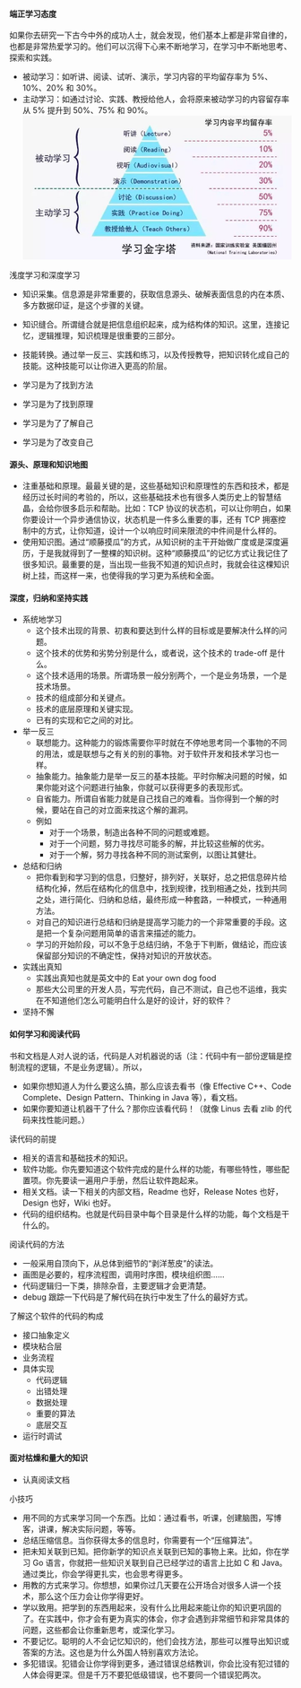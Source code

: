 #### 端正学习态度
如果你去研究一下古今中外的成功人士，就会发现，他们基本上都是非常自律的，也都是非常热爱学习的。他们可以沉得下心来不断地学习，在学习中不断地思考、探索和实践。
- 被动学习：如听讲、阅读、试听、演示，学习内容的平均留存率为 5%、10%、20% 和 30%。
- 主动学习：如通过讨论、实践、教授给他人，会将原来被动学习的内容留存率从 5% 提升到 50%、75% 和 90%。
![image](../../images/2d75e06f-354a-4b35-a7d1-118f827afe44.jpg)

浅度学习和深度学习
- 知识采集。信息源是非常重要的，获取信息源头、破解表面信息的内在本质、多方数据印证，是这个步骤的关键。
- 知识缝合。所谓缝合就是把信息组织起来，成为结构体的知识。这里，连接记忆，逻辑推理，知识梳理是很重要的三部分。
- 技能转换。通过举一反三、实践和练习，以及传授教导，把知识转化成自己的技能。这种技能可以让你进入更高的阶层。

- 学习是为了找到方法
- 学习是为了找到原理
- 学习是为了了解自己
- 学习是为了改变自己

#### 源头、原理和知识地图
- 注重基础和原理。最最关键的是，这些基础知识和原理性的东西和技术，都是经历过长时间的考验的，所以，这些基础技术也有很多人类历史上的智慧结晶，会给你很多启示和帮助。比如：TCP 协议的状态机，可以让你明白，如果你要设计一个异步通信协议，状态机是一件多么重要的事，还有 TCP 拥塞控制中的方式，让你知道，设计一个以响应时间来限流的中件间是什么样的。
- 使用知识图。通过“顺藤摸瓜”的方式，从知识树的主干开始做广度或是深度遍历，于是我就得到了一整棵的知识树。这种“顺藤摸瓜”的记忆方式让我记住了很多知识。最重要的是，当出现一些我不知道的知识点时，我就会往这棵知识树上挂，而这样一来，也使得我的学习更为系统和全面。

#### 深度，归纳和坚持实践
- 系统地学习
  - 这个技术出现的背景、初衷和要达到什么样的目标或是要解决什么样的问题。
  - 这个技术的优势和劣势分别是什么，或者说，这个技术的 trade-off 是什么。
  - 这个技术适用的场景。所谓场景一般分别两个，一个是业务场景，一个是技术场景。
  - 技术的组成部分和关键点。
  - 技术的底层原理和关键实现。
  - 已有的实现和它之间的对比。
- 举一反三
  - 联想能力。这种能力的锻炼需要你平时就在不停地思考同一个事物的不同的用法，或是联想与之有关的别的事物。对于软件开发和技术学习也一样。
  - 抽象能力。抽象能力是举一反三的基本技能。平时你解决问题的时候，如果你能对这个问题进行抽象，你就可以获得更多的表现形式。
  - 自省能力。所谓自省能力就是自己找自己的难看。当你得到一个解的时候，要站在自己的对立面来找这个解的漏洞。
  - 例如
    - 对于一个场景，制造出各种不同的问题或难题。
    - 对于一个问题，努力寻找尽可能多的解，并比较这些解的优劣。
    - 对于一个解，努力寻找各种不同的测试案例，以图让其健壮。
- 总结和归纳
  - 把你看到和学习到的信息，归整好，排列好，关联好，总之把信息碎片给结构化掉，然后在结构化的信息中，找到规律，找到相通之处，找到共同之处，进行简化、归纳和总结，最终形成一种套路，一种模式，一种通用方法。
  - 对自己的知识进行总结和归纳是提高学习能力的一个非常重要的手段。这是把一个复杂问题用简单的语言来描述的能力。
  - 学习的开始阶段，可以不急于总结归纳，不急于下判断，做结论，而应该保留部分知识的不确定性，保持对知识的开放状态。
- 实践出真知
  - 实践出真知也就是英文中的 Eat your own dog food
  - 那些大公司里的开发人员，写完代码，自己不测试，自己也不运维，我实在不知道他们怎么可能明白什么是好的设计，好的软件？
- 坚持不懈

#### 如何学习和阅读代码
书和文档是人对人说的话，代码是人对机器说的话（注：代码中有一部份逻辑是控制流程的逻辑，不是业务逻辑）。所以，
- 如果你想知道人为什么要这么搞，那么应该去看书（像 Effective C++、Code Complete、Design Pattern、Thinking in Java 等），看文档。
- 如果你要知道让机器干了什么？那你应该看代码！（就像 Linus 去看 zlib 的代码来找性能问题。）

读代码的前提
- 相关的语言和基础技术的知识。
- 软件功能。你先要知道这个软件完成的是什么样的功能，有哪些特性，哪些配置项。你先要读一遍用户手册，然后让软件跑起来。
- 相关文档。读一下相关的内部文档，Readme 也好，Release Notes 也好，Design 也好，Wiki 也好。
- 代码的组织结构。也就是代码目录中每个目录是什么样的功能，每个文档是干什么的。

阅读代码的方法
- 一般采用自顶向下，从总体到细节的“剥洋葱皮”的读法。
- 画图是必要的，程序流程图，调用时序图，模块组织图……
- 代码逻辑归一下类，排除杂音，主要逻辑才会更清楚。
- debug 跟踪一下代码是了解代码在执行中发生了什么的最好方式。

了解这个软件的代码的构成
- 接口抽象定义
- 模块粘合层
- 业务流程
- 具体实现
  - 代码逻辑
  - 出错处理
  - 数据处理
  - 重要的算法
  - 底层交互
- 运行时调试

#### 面对枯燥和量大的知识
- 认真阅读文档

小技巧
- 用不同的方式来学习同一个东西。比如：通过看书，听课，创建脑图，写博客，讲课，解决实际问题，等等。
- 总结压缩信息。当你获得太多的信息时，你需要有一个“压缩算法”。
- 把未知关联到已知。把你新学的知识点关联到已知的事物上来。比如，你在学习 Go 语言，你就把一些知识关联到自己已经学过的语言上比如 C 和 Java。通过类比，你会学得更扎实，也会思考得更多。
- 用教的方式来学习。你想想，如果你过几天要在公开场合对很多人讲一个技术，那么这个压力会让你学得更好。
- 学以致用。把学到的东西用起来，没有什么比用起来能让你的知识更巩固的了。在实践中，你才会有更为真实的体会，你才会遇到非常细节和非常具体的问题，这些都会让你重新思考，或深化学习。
- 不要记忆。聪明的人不会记忆知识的，他们会找方法，那些可以推导出知识或答案的方法。这也是为什么外国人特别喜欢方法论。
- 多犯错误。犯错会让你学得到更多，通过错误总结教训，你会比没有犯过错的人体会得更深。但是千万不要犯低级错误，也不要同一个错误犯两次。
